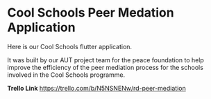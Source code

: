 # Cool Schools Peer Medation Application

Here is our Cool Schools flutter application.

It was built by our AUT project team for the peace foundation to help improve the efficiency of the peer mediation process for the schools involved in the Cool Schools programme.

**Trello Link**
https://trello.com/b/N5NSNENw/rd-peer-mediation
